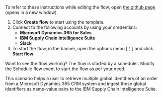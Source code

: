 To refer to these instructions while editing the flow, open [the github page](https://github.com/ot4i/app-connect-templates/tree/master/resources/markdown) (opens in a new window).

1.	Click **Create flow** to start using the template.
2.	Connect to the following accounts by using your credentials:
    -	**Microsoft Dynamics 365 for Sales** 
    - **IBM Supply Chain Intelligence Suite**
    - **Slack**
3.	To start the flow, in the banner, open the options menu [⋮] and click **Start flow**.

Want to see the flow working? The flow is started by a scheduler. Modify the Schedule flow event to start the flow as per your need.

This scenario helps a user to retrieve multiple global identifiers of an order from a Microsoft Dynamics 365 CRM system and ingest these global identifiers as name-value pairs to the IBM Supply Chain Intelligence Suite.


